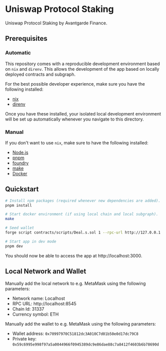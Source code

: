 # Uniswap Protocol Staking

Uniswap Protocol Staking by Avantgarde Finance. 

## Prerequisites

### Automatic

This repository comes with a reproducible development environment based on `nix` and `direnv`. This allows the development of the app based on locally deployed contracts and subgraph.

For the best possible developer experience, make sure you have the following installed:

- [nix](https://nix.dev)
- [direnv](https://direnv.net)

Once you have these installed, your isolated local development environment will be set up automatically whenever you navigate to this directory.

### Manual

If you don't want to use `nix`, make sure to have the following installed:

- [Node.js](https://nodejs.org)
- [pnpm](https://pnpm.io)
- [foundry](https://github.com/foundry-rs/foundry)
- [make](https://www.gnu.org/software/make)
- [Docker](https://www.docker.com)

## Quickstart

```sh
# Install npm packages (required whenever new dependencies are added).
pnpm install

# Start docker environment (if using local chain and local subgraph).
make

# Seed wallet
forge script contracts/scripts/Deal.s.sol 1 --rpc-url http://127.0.0.1:8545 --broadcast --sig "run(uint32)"

# Start app in dev mode
pnpm dev
```

You should now be able to access the app at http://localhost:3000.

## Local Network and Wallet

Manually add the local network to e.g. MetaMask using the following parameters:
- Network name: Localhost
- RPC URL: http://localhost:8545
- Chain Id: 31337
- Currency symbol: ETH

Manually add the wallet to e.g. MetaMask using the following parameters:
- Wallet address: `0x70997970C51812dc3A010C7d01b50e0d17dc79C8`
- Private key: `0x59c6995e998f97a5a0044966f0945389dc9e86dae88c7a8412f4603b6b78690d`


